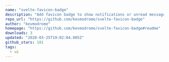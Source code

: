 ```yaml
---
name: "svelte-favicon-badge"
description: "Add favicon badge to show notifications or unread message counts."
repo_url: "https://github.com/kevmodrome/svelte-favicon-badge"
author: "kevmodrome"
homepage: "https://github.com/kevmodrome/svelte-favicon-badge#readme"
downloads: 3
updated: "2020-03-25T19:02:04.005Z"
github_stars: 101
tags: 
  - ui
---
```

